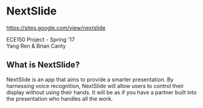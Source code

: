 # NextSlide
https://sites.google.com/view/nextslide</br>

ECE150 Project - Spring '17</br>
Yang Ren & Brian Canty</br>

## What is NextSlide?
NextSlide is an app that aims to provide a smarter presentation. By harnessing voice recognition, NextSlide will allow users to control their display without using their hands. It will be as if you have a partner built into the presentation who handles all the work.
